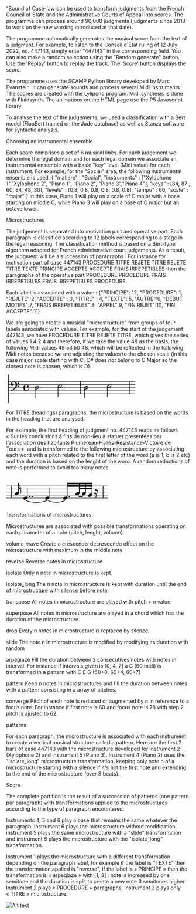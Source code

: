 "Sound of Case-law can be used to transform judgments from the French Council of State and the Administrative Courts of Appeal into scores. The programme can process around 90,000 judgments (judgments since 2018 to work on the new wording introduced at that date). 

The programme automatically generates the musical score from the text of a judgment. For example, to listen to the Conseil d'État ruling of 12 July 2022, no. 447143, simply enter "447143" in the corresponding field. You can also make a random selection using the "Random generate" button. Use the 'Replay' button to replay the track. The 'Score' button displays the score. 

The programme uses the SCAMP Python library developed by Marc Evanstein. It can generate sounds and process several Midi instruments. The scores are created with the Lylipond program. Midi synthesis is done with Fluidsynth. The animations on the HTML page use the P5 Javascript library. 

To analyse the text of the judgements, we used a classification with a Bert model (FlauBert trained on the Jade database) as well as Stanza software for syntactic analysis.

Choosing an instrumental ensemble

Each score comprises a set of 6 musical lines.
For each judgement we determine the legal domain and for each legal domain we associate an instrumental ensemble with a basic "key" level (Midi value) for each instrument. 
For example, for the "Social" area, the following instrumental ensemble is used. 
{
"matiere" : "Social",
"instruments" : ["Xylophone 1","Xylophone 2", "Piano 1", "Piano 2", "Piano 3","Piano 4"],
"keys" : [84, 87 , 60, 84, 48, 30],
"levels" : [0.8, 0.8, 0.8, 0.8, 0.8, 0.8],
"tempo" : 60,
"scale" : "major"
}
In this case, Piano 1 will play on a scale of C major with a base starting on middle C, while Piano 3 will play on a base of C major but an octave lower. 

Microstructures

The judgement is separated into motivation part and operative part. Each paragraph is classified according to 12 labels corresponding to a stage in the legal reasoning. The classification method is based on a Bert-type algorithm adapted for French administrative court judgements. As a result, the judgment will be a succession of paragraphs : 
For instance for motivation part of case  447143 PROCEDURE TITRE REJETE TITRE REJETE TITRE TEXTE PRINCIPE ACCEPTE ACCEPTE FRAIS IRREPETIBLES then the paragraphs of the operative part PROCEDURE PROCEDURE FRAIS IRREPETIBLES FRAIS IRREPETIBLES PROCEDURE.

Each label is associated with a value :
{"PRINCIPE": 12, "PROCEDURE": 1, "REJETE":2, "ACCEPTE" : 3,
"TITRE" : 4, "TEXTE": 5, "AUTRE":6, "DEBUT MOTIFS":7,
"FRAIS IRREPETIBLES":8, "APPEL":9, "FIN REJET":10, "FIN ACCEPTE":11}

We are going to create a  musical "microstructure" from groups of four labels associated with values. For example, for the start of the judgement 447143, we have PROCEDURE TITRE REJETE TITRE, which gives the series of values 1 4 2 4 and therefore, if we take the value 48 as the basis, the following Midi values 49 53 50 48, which will be reflected in the following Midi notes because we are adjusting the values to the chosen scale (in this case major scale starting with C, C# does not belong to C Major so the closest note is chosen, which is D). 


![Alt text](/images/howitworks_html_5c26094.gif?raw=true "image")

For TITRE (headings) paragraphs, the microstructure is based on the words in the heading that are analysed.

For example, the first heading of judgment no. 447143 reads as follows « Sur les conclusions à fins de non-lieu à statuer présentées par l’association des habitants Plumereau-Halles-Résistance-Victoire de Tours »  and is transformed to the following microstructure by associating each word with a pitch related to the first letter of the word (a is 1, b is 2 etc) and the duration is based on the lenght of the word. A random reductions of note is performed to avoid too many notes.  


![Alt text](/images/howitworks_html_7cf9e655.gif?raw=true "image")

Transformations of microstructures

Microstructures are associated with possible transformations operating on each parameter of a note (pitch, lenght, volume).

volume_wave
Create a  crescendo-decrescendo effect on the microstructure with maximum in the middle note

reverse
Reverse notes in microstructure 

isolate
Only n note in microstructure is kept.

isolate_long
The n note in microstructure is kept with duration until the end of microstructure with silence before note.

transpose
All notes in microstructure are played with pitch + n value.

superpose
All notes in microstructure are played in a chord which has the duration of the microstructure.

drop
Every n notes in microstructure is replaced by silence.

slide
The note n in microstructure is modified by modifying its duration with random

arpegiaze
Fill the duration between 2 consecutives notes with notes in interval. For instance if intervals given is [0, 4, 7]  a C (60 midi) is transformed in a pattern with C  E  G (60+0, 60+4, 60+7)

pattern
Keep n notes in microstructures and fill the duration between notes with a pattern consisting in a array of pitches.

converge
Pitch of each note is reduced or augmented  by n in reference to a focus note. For instance if first note is 60 and focus note is 78 with step 2 pitch is ajusted to 62.

patterns

For each paragraph, the microstructure is associated with each instrument to create a vertical musical structure called a pattern. Here are the first 2 bars of case 447143 with the microstructure developed for instrument 2 (Xylophone 2) and instrument 5 (Piano 3). Instrument 4 (Piano 2) uses the "isolate_long" microstructure transformation, keeping only note n of a microstructure starting with a silence if it's not the first note and extending to the end of the microstructure (over 8 beats). 


Score

The complete partition is the result of a succession of patterns (one pattern per paragraph) with transformations applied to the microstructures according to the type of paragraph encountered. 

Instruments 4, 5 and 6 play a base that remains the same whatever the paragraph: instrument 6 plays the microstructure without modification, instrument 5 plays the same microstructure with a "slide" transformation and instrument 6 plays the microstructure with the "isolate_long" transformation.

Instrument 1 plays the microstructure with a different transformation depending on the paragraph label, for example if the label is "TEXTE" then the transformation applied is "reverse", if the label is « PRINCIPE » then the transformation is « arpegiaze » with [1, 3] : note is increased by one semitone and the duration is split to create a new note 3 semitones higher. 
Instrument 2 plays « PROCEDURE » paragraphs. 
Instrument 3 plays only « TITRE » microstructure. 

![Alt text](/images/images/howitworks_html_702ab1d3.gif?raw=true "image")




